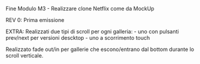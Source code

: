 Fine Modulo M3 - Realizzare clone Netflix come da MockUp

REV 0: Prima emissione

EXTRA:
Realizzati due tipi di scroll per ogni galleria:
    - uno con pulsanti prev/next per versioni descktop
    - uno a scorrimento touch

Realizzato fade out/in per gallerie che escono/entrano dal bottom durante lo scroll verticale.